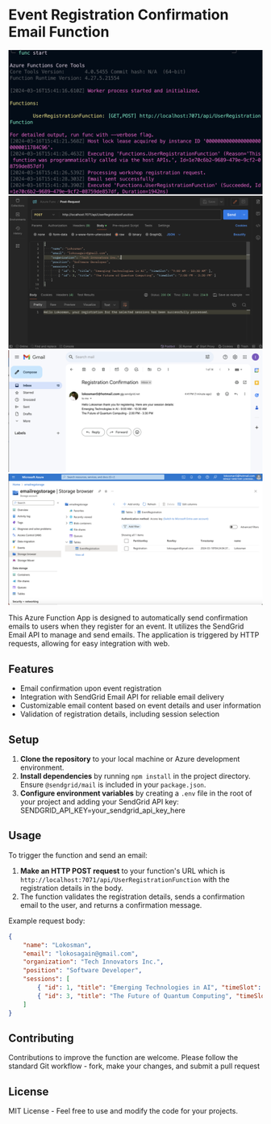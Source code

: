 # Event Registration Confirmation Email Function
![Starting the app](public/images/Screenshot2.png)
![Endpoint via postman](public/images/Screenshot1.png)
![Receiving the email](public/images/Screenshot3.png)
![Storing Event-Registration in Azure Table Storage](public/images/Screenshot4.png)

This Azure Function App is designed to automatically send confirmation emails to users when they register for an event. It utilizes the SendGrid Email API to manage and send emails. The application is triggered by HTTP requests, allowing for easy integration with web.

## Features

- Email confirmation upon event registration
- Integration with SendGrid Email API for reliable email delivery
- Customizable email content based on event details and user information
- Validation of registration details, including session selection

## Setup

1. **Clone the repository** to your local machine or Azure development environment.
2. **Install dependencies** by running `npm install` in the project directory. Ensure `@sendgrid/mail` is included in your `package.json`.
3. **Configure environment variables** by creating a `.env` file in the root of your project and adding your SendGrid API key: SENDGRID_API_KEY=your_sendgrid_api_key_here

## Usage

To trigger the function and send an email:

1. **Make an HTTP POST request** to your function's URL which is `http://localhost:7071/api/UserRegistrationFunction` with the registration details in the body.
2. The function validates the registration details, sends a confirmation email to the user, and returns a confirmation message.

Example request body:

```json
{
    "name": "Lokosman",
    "email": "lokosagain@gmail.com",
    "organization": "Tech Innovators Inc.",
    "position": "Software Developer",
    "sessions": [
        { "id": 1, "title": "Emerging Technologies in AI", "timeSlot": "9:00 AM - 10:30 AM" },
        { "id": 3, "title": "The Future of Quantum Computing", "timeSlot": "2:00 PM - 3:30 PM" }
    ]
}
```

## Contributing

Contributions to improve the function are welcome. Please follow the standard Git workflow - fork, make your changes, and submit a pull request

## License

MIT License - Feel free to use and modify the code for your projects.
